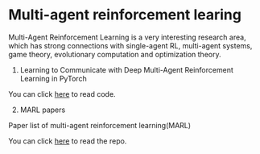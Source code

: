# Multi-agent reinforcement learing

Multi-Agent Reinforcement Learning is a very interesting research area, which has strong connections with single-agent RL, multi-agent systems, game theory, evolutionary computation and optimization theory.


1. Learning to Communicate with Deep Multi-Agent Reinforcement Learning in PyTorch

You can click [here](https://github.com/sweetice/learning-to-communicate-pytorch) to read code.



2. MARL papers

Paper list of multi-agent reinforcement learning(MARL)

You can click [here](https://github.com/LantaoYu/MARL-Papers) to read the repo.

